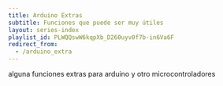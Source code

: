 ```yaml
---
title: Arduino Extras
subtitle: Funciones que puede ser muy útiles
layout: series-index
playlist_id: PLWQQswW6kqpXb_D260uyv0f7b-in6Va6F
redirect_from:
  - /arduino_extra
---
```


alguna funciones extras para arduino y otro microcontroladores
